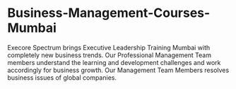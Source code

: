 # Business-Management-Courses-Mumbai
Execore Spectrum brings Executive Leadership Training Mumbai with completely new business trends. Our Professional Management Team members understand the learning and development challenges and work accordingly for business growth. Our Management Team Members resolves business issues of global companies.

